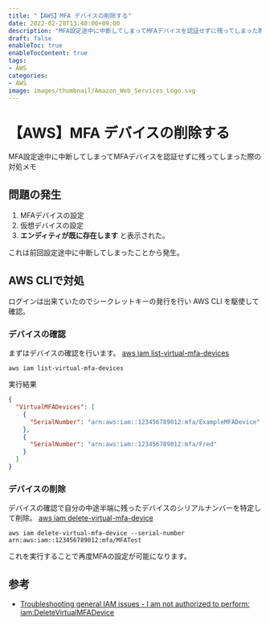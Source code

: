 ```yaml
---
title: "【AWS】MFA デバイスの削除する"
date: 2022-02-20T13:40:00+09:00
description: "MFA設定途中に中断してしまってMFAデバイスを認証せずに残ってしまった際の対処メモ"
draft: false
enableToc: true
enableTocContent: true
tags: 
- AWS
categories: 
- AWS
image: images/thumbnail/Amazon_Web_Services_Logo.svg
---
```


# 【AWS】MFA デバイスの削除する
MFA設定途中に中断してしまってMFAデバイスを認証せずに残ってしまった際の対処メモ

## 問題の発生

1. MFAデバイスの設定
2. 仮想デバイスの設定
3. **エンディティが既に存在します** と表示された。

これは前回設定途中に中断してしまったことから発生。

## AWS CLIで対処
ログインは出来ていたのでシークレットキーの発行を行い AWS CLI を駆使して確認。

### デバイスの確認
まずはデバイスの確認を行います。
<a href="https://docs.aws.amazon.com/cli/latest/reference/iam/list-virtual-mfa-devices.html" target="_blank" rel="nofollow noopener">aws iam list-virtual-mfa-devices</a>
```
aws iam list-virtual-mfa-devices
```

実行結果
```json
{
  "VirtualMFADevices": [
    {
      "SerialNumber": "arn:aws:iam::123456789012:mfa/ExampleMFADevice"
    },
    {
      "SerialNumber": "arn:aws:iam::123456789012:mfa/Fred"
    }
  ]
}
```

### デバイスの削除
デバイスの確認で自分の中途半端に残ったデバイスのシリアルナンバーを特定して削除。
<a href="https://docs.aws.amazon.com/cli/latest/reference/iam/delete-virtual-mfa-device.html" target="_blank" rel="nofollow noopener">aws iam delete-virtual-mfa-device</a>
```
aws iam delete-virtual-mfa-device --serial-number arn:aws:iam::123456789012:mfa/MFATest
```

これを実行することで再度MFAの設定が可能になります。

## 参考
* <a href="https://docs.aws.amazon.com/IAM/latest/UserGuide/troubleshoot_general.html#troubleshoot_general_access-denied-delete-mfa" target="_blank" rel="nofollow noopener">Troubleshooting general IAM issues - I am not authorized to perform: iam:DeleteVirtualMFADevice</a>
